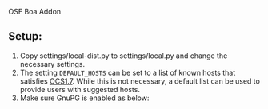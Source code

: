 OSF Boa Addon


## Setup:
1. Copy settings/local-dist.py to settings/local.py and change the necessary settings.
2. The setting `DEFAULT_HOSTS` can be set to a list of known hosts that satisfies [OCS1.7](https://www.freedesktop.org/wiki/Specifications/open-collaboration-services-1.7/). While this is not necessary, a default list can be used to provide users with suggested hosts.
3. Make sure GnuPG is enabled as below:
